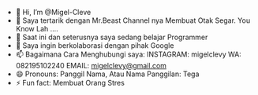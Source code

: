 - 👋 Hi, I’m @Migel-Cleve
- 👀 Saya tertarik dengan Mr.Beast Channel nya Membuat Otak Segar. You Know Lah ....
- 🌱 Saat ini dan seterusnya saya sedang belajar Programmer
- 💞️ Saya ingin berkolaborasi dengan pihak Google
- 📫 Bagaimana Cara Menghubungi saya: INSTAGRAM: migelclevy WA: 082195102240 EMAIL: migelclevy@gmail.com
- 😄 Pronouns: Panggil Nama, Atau Nama Panggilan: Tega
- ⚡ Fun fact: Membuat Orang Stres

<!---
Migel-Cleve/Migel-Cleve is a ✨ special ✨ repository because its `README.md` (this file) appears on your GitHub profile.
You can click the Preview link to take a look at your changes.
--->
